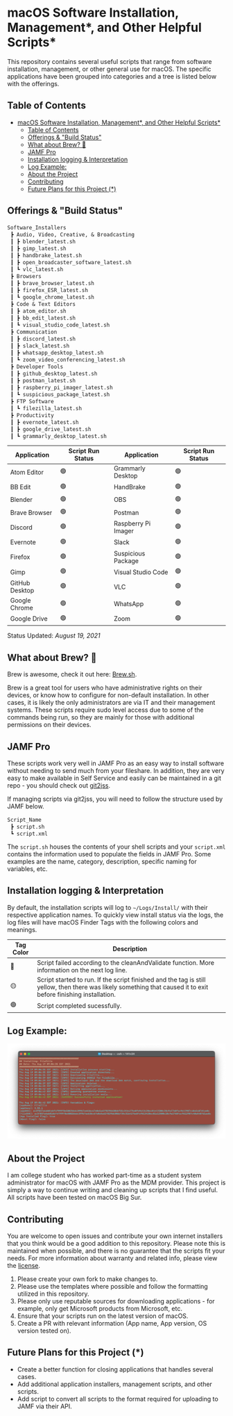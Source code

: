 # macOS Software Installation, Management*, and Other Helpful Scripts*

This repository contains several useful scripts that range from software installation, management, or other general use for macOS. The specific applications have been grouped into categories and a tree is listed below with the offerings.

## Table of Contents

- [macOS Software Installation, Management*, and Other Helpful Scripts*](#macos-software-installation-management-and-other-helpful-scripts)
  - [Table of Contents](#table-of-contents)
  - [Offerings & "Build Status"](#offerings--build-status)
  - [What about Brew? 🍺](#what-about-brew-)
  - [JAMF Pro](#jamf-pro)
  - [Installation logging & Interpretation](#installation-logging--interpretation)
  - [Log Example:](#log-example)
  - [About the Project](#about-the-project)
  - [Contributing](#contributing)
  - [Future Plans for this Project (\*)](#future-plans-for-this-project-)

## Offerings & "Build Status"

```
Software_Installers
 ┣ Audio, Video, Creative, & Broadcasting
 ┃ ┣ blender_latest.sh
 ┃ ┣ gimp_latest.sh
 ┃ ┣ handbrake_latest.sh
 ┃ ┣ open_broadcaster_software_latest.sh
 ┃ ┗ vlc_latest.sh
 ┣ Browsers
 ┃ ┣ brave_browser_latest.sh
 ┃ ┣ firefox_ESR_latest.sh
 ┃ ┗ google_chrome_latest.sh
 ┣ Code & Text Editors
 ┃ ┣ atom_editor.sh
 ┃ ┣ bb_edit_latest.sh
 ┃ ┗ visual_studio_code_latest.sh
 ┣ Communication
 ┃ ┣ discord_latest.sh
 ┃ ┣ slack_latest.sh
 ┃ ┣ whatsapp_desktop_latest.sh
 ┃ ┗ zoom_video_conferencing_latest.sh
 ┣ Developer Tools
 ┃ ┣ github_desktop_latest.sh
 ┃ ┣ postman_latest.sh
 ┃ ┣ raspberry_pi_imager_latest.sh
 ┃ ┗ suspicious_package_latest.sh
 ┣ FTP Software
 ┃ ┗ filezilla_latest.sh
 ┣ Productivity
 ┃ ┣ evernote_latest.sh
 ┃ ┣ google_drive_latest.sh
 ┃ ┗ grammarly_desktop_latest.sh
```

| Application    | Script Run Status | Application         | Script Run Status |
| -------------- | ----------------- | ------------------- | ----------------- |
| Atom Editor    | 🟢                | Grammarly Desktop   | 🟢                |
| BB Edit        | 🟢                | HandBrake           | 🟢                |
| Blender        | 🟢                | OBS                 | 🟢                |
| Brave Browser  | 🟢                | Postman             | 🟢                |
| Discord        | 🟢                | Raspberry Pi Imager | 🟢                |
| Evernote       | 🟢                | Slack               | 🟢                |
| Firefox        | 🟢                | Suspicious Package  | 🟢                |
| Gimp           | 🟢                | Visual Studio Code  | 🟢                |
| GitHub Desktop | 🟢                | VLC                 | 🟢                |
| Google Chrome  | 🟢                | WhatsApp            | 🟢                |
| Google Drive   | 🟢                | Zoom                | 🟢                |

Status Updated: _August 19, 2021_

## What about Brew? 🍺

Brew is awesome, check it out here: [Brew.sh](https://brew.sh).

Brew is a great tool for users who have administrative rights on their devices, or know how to configure for non-default installation. In other cases, it is likely the only administrators are via IT and their management systems. These scripts require sudo level access due to some of the commands being run, so they are mainly for those with additional permissions on their devices.

## JAMF Pro

These scripts work very well in JAMF Pro as an easy way to install software without needing to send much from your fileshare. In addition, they are very easy to make available in Self Service and easily can be maintained in a git repo - you should check out [git2jss](https://marketplace.jamf.com/details/git2jss/).

If managing scripts via git2jss, you will need to follow the structure used by JAMF below.

```
Script_Name
 ┣ script.sh
 ┗ script.xml
```

The `script.sh` houses the contents of your shell scripts and your `script.xml` contains the information used to populate the fields in JAMF Pro. Some examples are the name, category, description, specific naming for variables, etc.

## Installation logging & Interpretation

By default, the installation scripts will log to `~/Logs/Install/` with their respective application names. To quickly view install status via the logs, the log files will have macOS Finder Tags with the following colors and meanings.

| Tag Color | Description                                                                                                                                                      |
| --------- | ---------------------------------------------------------------------------------------------------------------------------------------------------------------- |
| 🔴        | Script failed according to the cleanAndValidate function. More information on the next log line.                                                                 |
| 🟡        | Script started to run. If the script finished and the tag is still yellow, then there was likely something that caused it to exit before finishing installation. |
| 🟢        | Script completed sucessfully.                                                                                                                                    |

## Log Example:

![Example log with variables](README_Images/Log_Example.png)

## About the Project

I am college student who has worked part-time as a student system administrator for macOS with JAMF Pro as the MDM provider. This project is simply a way to continue writing and cleaning up scripts that I find useful. All scripts have been tested on macOS Big Sur.

## Contributing

You are welcome to open issues and contribute your own internet installers that you think would be a good addition to this repository. Please note this is maintained when possible, and there is no guarantee that the scripts fit your needs. For more information about warranty and related info, please view the [license](/LICENSE).

1. Please create your own fork to make changes to.
2. Please use the templates where possible and follow the formatting utilized in this repository.
3. Please only use reputable sources for downloading applications - for example, only get Microsoft products from Microsoft, etc.
4. Ensure that your scripts run on the latest version of macOS.
5. Create a PR with relevant information (App name, App version, OS version tested on).

## Future Plans for this Project (\*)

- Create a better function for closing applications that handles several cases.
- Add additional application installers, management scripts, and other scripts.
- Add script to convert all scripts to the format required for uploading to JAMF via their API.
